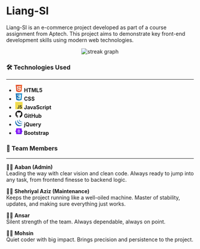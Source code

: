 # Liang-SI

Liang-SI is an e-commerce project developed as part of a course assignment from Aptech. This project aims to demonstrate key front-end development skills using modern web technologies.

<div align="center">
  <img src="https://streak-stats.demolab.com?user=Shehriyal-Aziz&locale=en&mode=daily&theme=dark&hide_border=false&border_radius=5&order=3" height="220" alt="streak graph"  />
</div>

### 🛠️ Technologies Used
<hr>

- <img src="https://raw.githubusercontent.com/devicons/devicon/master/icons/html5/html5-original.svg" alt="HTML5" width="20" height="20"/> **HTML5**
- <img src="https://raw.githubusercontent.com/devicons/devicon/master/icons/css3/css3-original.svg" alt="CSS3" width="20" height="20"/> **CSS**
- <img src="https://raw.githubusercontent.com/devicons/devicon/master/icons/javascript/javascript-original.svg" alt="JavaScript" width="20" height="20"/> **JavaScript**
- <img src="https://raw.githubusercontent.com/devicons/devicon/master/icons/github/github-original.svg" alt="GitHub" width="20" height="20"/> **GitHub**
- <img src="https://raw.githubusercontent.com/devicons/devicon/master/icons/jquery/jquery-original.svg" alt="jQuery" width="20" height="20"/> **jQuery**
- <img src="https://raw.githubusercontent.com/devicons/devicon/master/icons/bootstrap/bootstrap-original.svg" alt="Bootstrap" width="20" height="20"/> **Bootstrap**

### 👥 Team Members
<hr>

🧑‍💼 **Aaban (Admin)**  
Leading the way with clear vision and clean code. Always ready to jump into any task, from frontend finesse to backend logic.

🧑‍💼 **Shehriyal Aziz (Maintenance)**  
Keeps the project running like a well-oiled machine. Master of stability, updates, and making sure everything just works.

👨‍💻 **Ansar**  
Silent strength of the team. Always dependable, always on point.

👨‍💻 **Mohsin**  
Quiet coder with big impact. Brings precision and persistence to the project.


